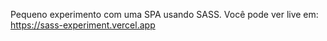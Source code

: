 Pequeno experimento com uma SPA usando SASS.
Você pode ver live em:
https://sass-experiment.vercel.app
